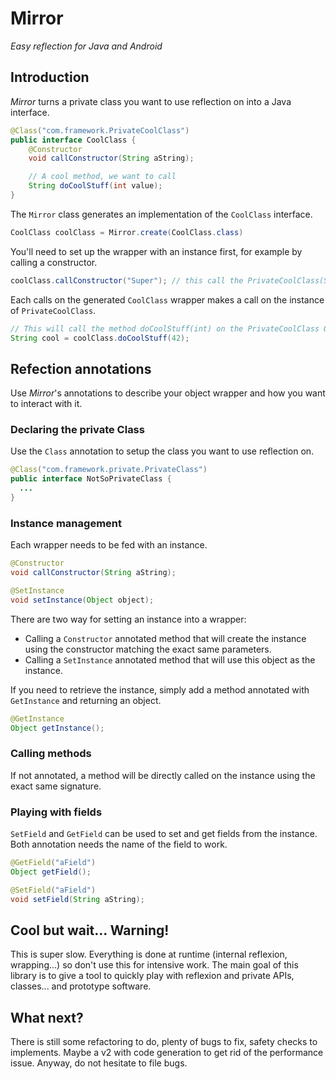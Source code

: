 # Mirror

_Easy reflection for Java and Android_

## Introduction

_Mirror_ turns a private class you want to use reflection on into a Java interface.
```java
@Class("com.framework.PrivateCoolClass")
public interface CoolClass {
    @Constructor
    void callConstructor(String aString);

    // A cool method, we want to call
    String doCoolStuff(int value);
}
```

The ```Mirror``` class generates an implementation of the ```CoolClass``` interface.
```java
CoolClass coolClass = Mirror.create(CoolClass.class)
```

You'll need to set up the wrapper with an instance first, for example by calling a constructor.
```java
coolClass.callConstructor("Super"); // this call the PrivateCoolClass(String) constructor;
```

Each calls on the generated ```CoolClass``` wrapper makes a call on the instance of ```PrivateCoolClass```.

```java
// This will call the method doCoolStuff(int) on the PrivateCoolClass Object
String cool = coolClass.doCoolStuff(42);
```

## Refection annotations

Use _Mirror_'s annotations to describe your object wrapper and how you want to interact with it.

### Declaring the private Class

Use the ```Class``` annotation to setup the class you want to use reflection on.
```java
@Class("com.framework.private.PrivateClass")
public interface NotSoPrivateClass {
  ...
}
```

### Instance management

Each wrapper needs to be fed with an instance.
```java
@Constructor
void callConstructor(String aString);

@SetInstance
void setInstance(Object object);
```

There are two way for setting an instance into a wrapper:
  - Calling a ```Constructor``` annotated method that will create the instance using the constructor matching the exact same parameters.
  - Calling a ```SetInstance``` annotated method that will use this object as the instance.

If you need to retrieve the instance, simply add a method annotated with ```GetInstance``` and returning an object.
```java
@GetInstance
Object getInstance();
```

### Calling methods

If not annotated, a method will be directly called on the instance using the exact same signature.

### Playing with fields

```SetField``` and ```GetField``` can be used to set and get fields from the instance. Both annotation needs the name of the field to work.
```java
@GetField("aField")
Object getField();

@SetField("aField")
void setField(String aString);
```

## Cool but wait... Warning!

This is super slow. Everything is done at runtime (internal reflexion, wrapping...) so don't use this for intensive work.
The main goal of this library is to give a tool to quickly play with reflexion and private APIs, classes... and prototype software.

## What next?

There is still some refactoring to do, plenty of bugs to fix, safety checks to implements. Maybe a v2 with code generation to get rid of the performance issue.
Anyway, do not hesitate to file bugs.

